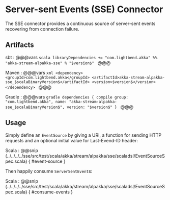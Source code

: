 # Server-sent Events (SSE) Connector

The SSE connector provides a continuous source of server-sent events recovering from connection failure.

## Artifacts

sbt
:   @@@vars
    ```scala
    libraryDependencies += "com.lightbend.akka" %% "akka-stream-alpakka-sse" % "$version$"
    ```
    @@@

Maven
:   @@@vars
    ```xml
    <dependency>
      <groupId>com.lightbend.akka</groupId>
      <artifactId>akka-stream-alpakka-sse_$scalaBinaryVersion$</artifactId>
      <version>$version$</version>
    </dependency>
    ```
    @@@

Gradle
:   @@@vars
    ```gradle
    dependencies {
      compile group: "com.lightbend.akka", name: "akka-stream-alpakka-sse_$scalaBinaryVersion$", version: "$version$"
    }
    ```
    @@@

## Usage

Simply define an `EventSource` by giving a URI, a function for sending HTTP requests and an optional initial value for Last-Evend-ID header:  

Scala
: @@snip (../../../../sse/src/test/scala/akka/stream/alpakka/sse/scaladsl/EventSourceSpec.scala) { #event-source }

Then happily consume `ServerSentEvent`s:

Scala
: @@snip (../../../../sse/src/test/scala/akka/stream/alpakka/sse/scaladsl/EventSourceSpec.scala) { #consume-events }

